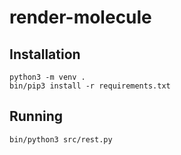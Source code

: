 # render-molecule

## Installation
```
python3 -m venv .
bin/pip3 install -r requirements.txt
```

## Running
```
bin/python3 src/rest.py
```
